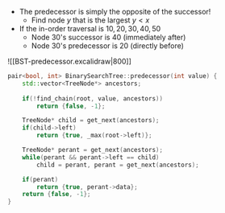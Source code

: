 - The predecessor is simply the opposite of the successor!
	- Find node $y$ that is the largest $y < x$
- If the in-order traversal is $10, 20, 30, 40, 50$
	- Node 30's successor is $40$ (immediately after)
	- Node 30's predecessor is $20$ (directly before)

![[BST-predecessor.excalidraw|800]] 
```cpp
pair<bool, int> BinarySearchTree::predecessor(int value) {
	std::vector<TreeNode*> ancestors;
	
	if(!find_chain(root, value, ancestors))
		return {false, -1};

	TreeNode* child = get_next(ancestors);
	if(child->left)
		return {true, _max(root->left)};

	TreeNode* perant = get_next(ancestors);
	while(perant && perant->left == child)
		child = perant, perant = get_next(ancestors);

	if(perant) 
		return {true, perant->data};
	return {false, -1};
}
```